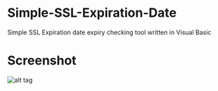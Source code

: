 # Simple-SSL-Expiration-Date
Simple SSL Expiration date expiry checking tool written in Visual Basic

# Screenshot
![alt tag](http://i.imgur.com/6Y2tbrf.png)
